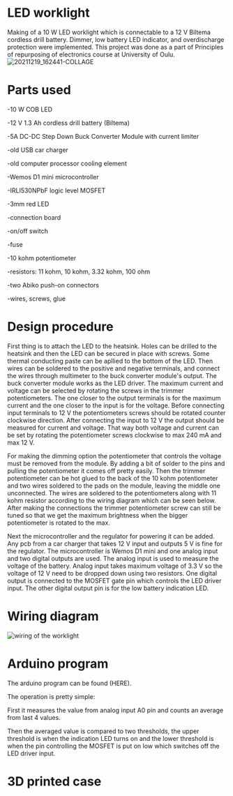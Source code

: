 # LED worklight

Making of a 10 W LED worklight which is connectable to a 12 V Biltema cordless drill battery. Dimmer, low battery LED indicator, and overdischarge protection were implemented.
This project was done as a part of Principles of repurposing of electronics course at University of Oulu.
![20211219_162441-COLLAGE](https://user-images.githubusercontent.com/96006405/146678409-bee5d322-306a-45b3-b3f2-4c59b65f59d4.jpg)


# Parts used

-10 W COB LED

-12 V 1.3 Ah cordless drill battery (Biltema)

-5A DC-DC Step Down Buck Converter Module with current limiter

-old USB car charger

-old computer processor cooling element

-Wemos D1 mini microcontroller

-IRLI530NPbF logic level MOSFET

-3mm red LED

-connection board

-on/off switch

-fuse

-10 kohm potentiometer 

-resistors: 11 kohm, 10 kohm, 3.32 kohm, 100 ohm 

-two Abiko push-on connectors

-wires, screws, glue

# Design procedure

First thing is to attach the LED to the heatsink. Holes can be drilled to the heatsink and then the LED can be secured in place with screws. Some thermal conducting paste can be apllied to the bottom of the LED. Then wires can be soldered to the positive and negative terminals, and connect the wires through multimeter to the buck converter module's output. The buck converter module works as the LED driver. The maximum current and voltage can be selected by rotating the screws in the trimmer potentiometers. The one closer to the output terminals is for the maximum current and the one closer to the input is for the voltage. Before connecting input terminals to 12 V the potentiometers screws should be rotated counter clockwise direction. After connecting the input to 12 V the output should be measured for current and voltage. That way both voltage and current can be set by rotating the potentiometer screws clockwise to max 240 mA and max 12 V.

For making the dimming option the potentiometer that controls the voltage must be removed from the module. By adding a bit of solder to the pins and pulling the potentiometer it comes off pretty easily. Then the trimmer potentiometer can be hot glued to the back of the 10 kohm potentiometer and two wires soldered to the pads on the module, leaving the middle one unconnected. The wires are soldered to the potentiometers along with 11 kohm resistor according to the wiring diagram which can be seen below. After making the connections the trimmer potentiometer screw can still be tuned so that we get the maximum brightness when the bigger potentiometer is rotated to the max.

Next the microcontroller and the regulator for powering it can be added. Any pcb from a car charger that takes 12 V input and outputs 5 V is fine for the regulator. The microcontroller is Wemos D1 mini and one analog input and two digital outputs are used. The analog input is used to measure the voltage of the battery. Analog input takes maximum voltage of 3.3 V so the voltage of 12 V need to be dropped down using two resistors. One digital output is connected to the MOSFET gate pin which controls the LED driver input. The other digital output pin is for the low battery indication LED. 

# Wiring diagram

![wiring of the worklight](https://user-images.githubusercontent.com/96006405/146410564-97dff615-c898-4bcc-9aad-548d0920435c.JPG)

# Arduino program
The arduino program can be found (HERE).

The operation is pretty simple: 

First it measures the value from analog input A0 pin and counts an average from last 4 values. 

Then the averaged value is compared to two thresholds, the upper threshold is when the indication LED turns on and the lower threshold is when the pin controlling the MOSFET is put on low which switches off the LED driver input.  

# 3D printed case



